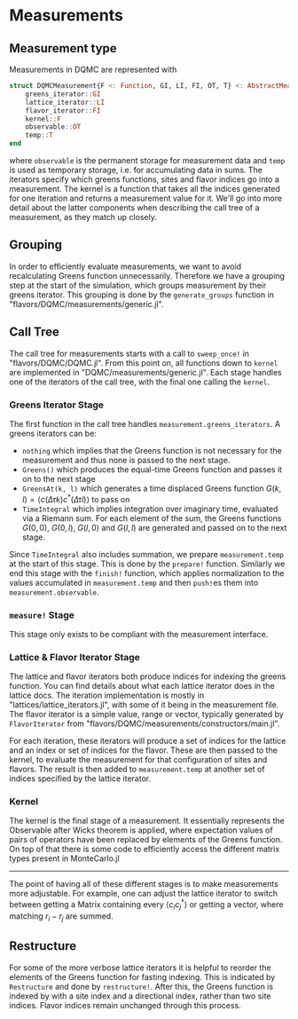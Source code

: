 # Measurements

## Measurement type

Measurements in DQMC are represented with

```julia
struct DQMCMeasurement{F <: Function, GI, LI, FI, OT, T} <: AbstractMeasurement
    greens_iterator::GI
    lattice_iterator::LI
    flavor_iterator::FI
    kernel::F
    observable::OT
    temp::T
end
```

where `observable` is the permanent storage for measurement data and `temp` is used as temporary storage, i.e. for accumulating data in sums. The iterators specify which greens functions, sites and flavor indices go into a measurement. The kernel is a function that takes all the indices generated for one iteration and returns a measurement value for it. We'll go into more detail about the latter components when describing the call tree of a measurement, as they match up closely.

## Grouping

In order to efficiently evaluate measurements, we want to avoid recalculating Greens function unnecessarily. Therefore we have a grouping step at the start of the simulation, which groups measurement by their greens iterator. This grouping is done by the `generate_groups` function in "flavors/DQMC/measurements/generic.jl". 

## Call Tree

The call tree for measurements starts with a call to `sweep_once!` in "flavors/DQMC/DQMC.jl". From this point on, all functions down to `kernel` are implemented in "DQMC/measurements/generic.jl". Each stage handles one of the iterators of the call tree, with the final one calling the `kernel`.

### Greens Iterator Stage

The first function in the call tree handles `measurement.greens_iterators`. A 
greens iterators can be:

- `nothing` which implies that the Greens function is not necessary for the measurement and thus none is passed to the next stage.
- `Greens()` which produces the equal-time Greens function and passes it on to the next stage
- `GreensAt(k, l)` which generates a time displaced Greens function $G(k, l) = \langle c(\Delta\tau k) c^\dagger(\Delta\tau l) \rangle$ to pass on
- `TimeIntegral` which implies integration over imaginary time, evaluated via a Riemann sum. For each element of the sum, the Greens functions $G(0, 0)$, $G(0, l)$, $G(l, 0)$ and $G(l, l)$ are generated and passed on to the next stage.

Since `TimeIntegral` also includes summation, we prepare `measurement.temp` at the start of this stage. This is done by the `prepare!` function. Similarly we end this stage with the `finish!` function, which applies normalization to the values accumulated in `measurement.temp` and then `push!`es them into `measurement.observable`.

### `measure!` Stage

This stage only exists to be compliant with the measurement interface.

### Lattice & Flavor Iterator Stage

The lattice and flavor iterators both produce indices for indexing the greens function. You can find details about what each lattice iterator does in the  lattice docs. The iteration implementation is mostly in "lattices/lattice_iterators.jl", with some of it being in the measurement file. The flavor iterator is a simple value, range or vector, typically generated by `FlavorIterator` from "flavors/DQMC/measurements/constructors/main.jl".

For each iteration, these iterators will produce a set of indices for the lattice and an index or set of indices for the flavor. These are then passed to the kernel, to evaluate the measurement for that configuration of sites and flavors. The result is then added to `measurement.temp` at another set of indices specified by the lattice iterator.

### Kernel

The kernel is the final stage of a measurement. It essentially represents the Observable after Wicks theorem is applied, where expectation values of pairs of operators have been replaced by elements of the Greens function. On top of that there is some code to efficiently access the different matrix types present in MonteCarlo.jl

---

The point of having all of these different stages is to make measurements more adjustable. For example, one can adjust the lattice iterator to switch between getting a Matrix containing every $\langle c_i c_j^\dagger \rangle$ or getting a vector, where matching $r_i - r_j$ are summed.

## Restructure

For some of the more verbose lattice iterators it is helpful to reorder the elements of the Greens function for fasting indexing. This is indicated by `Restructure` and done by `restructure!`. After this, the Greens function is indexed by with a site index and a directional index, rather than two site indices. Flavor indices remain unchanged through this process.